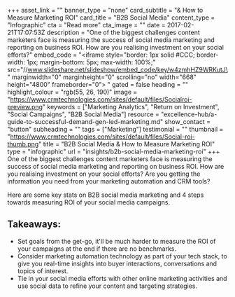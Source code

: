 +++
asset_link = ""
banner_type = "none"
card_subtitle = "& How to Measure Marketing ROI"
card_title = "B2B Social Media"
content_type = "Infographic"
cta = "Read more"
cta_image = ""
date = 2017-02-21T17:07:53Z
description = "One of the biggest challenges content marketers face is measuring the success of social media marketing and reporting on business ROI. How are you realising investment on your social efforts?"
embed_code = "<iframe style=\"border: 1px solid #CCC; border-width: 1px; margin-bottom: 5px; max-width: 100%;\" src=\"//www.slideshare.net/slideshow/embed_code/key/w4zmhHZ9WRKutJ\" marginwidth=\"0\" marginheight=\"0\" scrolling=\"no\" width=\"668\" height=\"4800\" frameborder=\"0\"> </iframe>"
gated = false
heading = ""
highlight_colour = "rgb(55, 26, 190)"
image = "https://www.crmtechnologies.com/sites/default/files/Socialroi-preview.png"
keywords = ["Marketing Analytics", "Return on Investment", "Social Campaigns", "B2B Social Media"]
resource = "excellence-hub/a-guide-to-successful-demand-gen-led-marketing.md"
show_contact = "button"
subheading = ""
tags = ["Marketing"]
testimonial = ""
thumbnail = "https://www.crmtechnologies.com/sites/default/files/Social-roi-thumb.png"
title = "B2B Social Media & How to Measure Marketing ROI"
type = "infographic"
url = "insights/b2b-social-media-marketing-roi"
+++
One of the biggest challenges content marketers face is measuring the success of social media marketing and reporting on business ROI. How are you realising investment on your social efforts? Are you getting the information you need from your marketing automation and CRM tools?

Here are some key stats on B2B social media marketing and 4 steps towards measuring ROI of your social media campaigns.

## Takeaways:

* Set goals from the get-go, it'll be much harder to measure the ROI of your campaigns at the end if there are no benchmarks.
* Consider marketing automation technology as part of your tech stack, to give you real-time insights into buyer interactions, conversations and topics of interest.
* Tie in your social media efforts with other online marketing activities and use social data to refine your content and targeting strategies. 